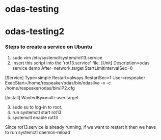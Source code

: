 # odas-testing
# odas-testing2

### Steps to create a service on Ubuntu </br>


1. sudo vim /etc/systemd/system/rot13.service
2. Insert this script into the 'rot13.service' file.
    [Unit]
    Description=odas service demo
    After=network.target
StartLimitIntervalSec=0

[Service]
Type=simple
Restart=always
RestartSec=1
User=respeaker
ExecStart=/home/respeaker/odas/bin/odaslive -v -c /home/respeaker/odas/bin/iP2.cfg

[Install]
WantedBy=multi-user.target

3. sudo su to log-in to root.
4. run systemctl start rot13
5. systemctl enable rot13

Since rot13.service is already running, if we want to restart it then we have to run
systemctl daemon-reload
